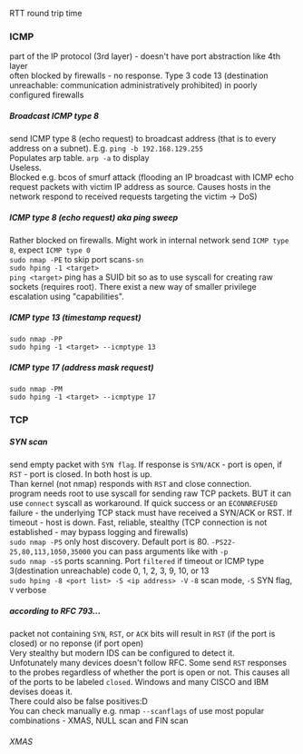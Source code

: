 RTT round trip time

### ICMP
part of the IP protocol (3rd layer) - doesn't have port abstraction like 4th layer  
often blocked by firewalls - no response. Type 3 code 13 (destination unreachable: communication administratively prohibited) in poorly configured firewalls  
##### Broadcast ICMP type 8
send ICMP type 8 (echo request) to broadcast address (that is to every address on a subnet). E.g. `ping -b 192.168.129.255`  
Populates arp table. `arp -a` to display  
Useless.  
Blocked e.g. bcos of smurf attack (flooding an IP broadcast with ICMP echo request packets with victim IP address as source.
Causes hosts in the network respond to received requests targeting the victim -> DoS)
##### ICMP type 8 (echo request) aka ping sweep
Rather blocked on firewalls. Might work in internal network
send `ICMP type 8`, expect `ICMP type 0`  
`sudo nmap -PE` to skip port scans`-sn`  
`sudo hping -1 <target>`  
`ping <target>` ping has a SUID bit so as to use syscall for creating raw sockets (requires root).
There exist a new way of smaller privilege escalation using "capabilities".
##### ICMP type 13 (timestamp request)
`sudo nmap -PP`  
`sudo hping -1 <target> --icmptype 13`  
##### ICMP type 17 (address mask request)
`sudo nmap -PM`  
`sudo hping -1 <target> --icmptype 17`  
### TCP
##### SYN scan
send empty packet with `SYN flag`. If response is `SYN/ACK` - port is open, if `RST` - port is closed. In both host is up.  
Than kernel (not nmap) responds with `RST` and close connection.  
program needs root to use syscall for sending raw TCP packets. BUT it can use `connect` syscall as workaround. 
If quick success or an `ECONNREFUSED` failure - the underlying TCP stack must have received a SYN/ACK or RST. If timeout - host is down.
Fast, reliable, stealthy (TCP connection is not established - may bypass logging and firewalls)  
`sudo nmap -PS` only host discovery. Default port is 80. `-PS22-25,80,113,1050,35000` you can pass arguments like with `-p`  
`sudo nmap -sS` ports scanning. Port `filtered` if timeout or ICMP type 3(destination unreachable) code 0, 1, 2, 3, 9, 10, or 13  
`sudo hping -8 <port list> -S <ip address> -V` `-8` scan mode, `-S` SYN flag, `V` verbose  
##### according to RFC 793...
packet not containing `SYN`, `RST`, or `ACK` bits will result in `RST` (if the port is closed) or no reponse (if port open)  
Very stealthy but modern IDS can be configured to detect it.  
Unfotunately many devices doesn't follow RFC. Some send `RST` responses to the probes regardless of whether the port is open or not. This causes all of the ports to be labeled `closed`. Windows and many CISCO and IBM devises doeas it.  
There could also be false positives:D  
You can check manually e.g. nmap `--scanflags` of use most popular combinations - XMAS, NULL scan and FIN scan
###### XMAS





